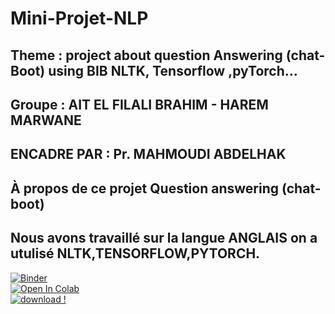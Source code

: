 # Mini-Projet-NLP
## Theme : project about question Answering (chat-Boot) using BIB NLTK, Tensorflow ,pyTorch...<br>
## Groupe : AIT EL FILALI BRAHIM - HAREM MARWANE 
## ENCADRE PAR : Pr. MAHMOUDI ABDELHAK
## À propos de ce projet Question answering (chat-boot)
## Nous avons travaillé sur la langue ANGLAIS on a utulisé NLTK,TENSORFLOW,PYTORCH.

[![Binder](https://mybinder.org/badge_logo.svg)](https://mybinder.org/v2/gh/BrahimFilali/Mini-Projet-NLP/main?filepath=Question_answering.ipynb)<br>
[![Open In Colab](https://colab.research.google.com/assets/colab-badge.svg)](https://colab.research.google.com/github/BrahimFilali/Mini-Projet-NLP/blob/main/Question_answering.ipynb)<br>
[![download !](https://img.shields.io/badge/Download-here-green)](https://drive.google.com/file/d/1wL8Go5yiVREHy3adD-ipQB2gMJZ7uVZ8/view?usp=sharing)
